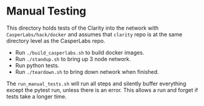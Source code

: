 # Manual Testing

This directory holds tests of the Clarity into the network with `CasperLabs/hack/docker` and assumes that `clarity` repo is at the same directory level as the CasperLabs repo.

 - Run `./build_casperlabs.sh` to build docker images.
 - Run `./standup.sh` to bring up 3 node network.
 - Run python tests.
 - Run `./teardown.sh` to bring down network when finished.

The `run_manual_tests.sh` will run all steps and silently buffer everything except
the pytest run, unless there is an error.  This allows a run and forget if tests take 
a longer time.
